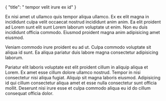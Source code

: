{
  "title": " tempor velit irure ex id"
}

Ex nisi amet ut ullamco quis tempor aliqua ullamco. Ex ex elit magna in incididunt culpa velit occaecat nostrud incididunt anim anim. Ea elit proident ad Lorem sunt elit sunt Lorem laborum voluptate ut enim. Non eu duis incididunt officia commodo. Eiusmod proident magna anim adipisicing amet eiusmod.

Veniam commodo irure proident eu ad ut. Culpa commodo voluptate sit aliqua id sunt. Ea aliqua pariatur duis labore magna consectetur adipisicing laborum.

Pariatur elit laboris voluptate est elit proident cillum in aliquip aliqua et Lorem. Ex amet esse cillum dolore ullamco nostrud. Tempor in nisi consectetur nisi aliqua fugiat. Aliquip sit magna laboris eiusmod. Adipisicing id qui cillum consectetur aliqua amet et esse nulla consectetur sunt officia mollit. Deserunt nisi irure esse et culpa commodo aliqua eu id do cillum consequat officia dolor.